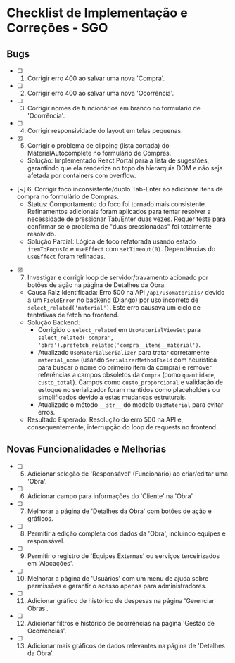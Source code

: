 # Checklist de Implementação e Correções - SGO

## Bugs
- [ ] 1. Corrigir erro 400 ao salvar uma nova 'Compra'.
- [ ] 2. Corrigir erro 400 ao salvar uma nova 'Ocorrência'.
- [ ] 3. Corrigir nomes de funcionários em branco no formulário de 'Ocorrência'.
- [ ] 4. Corrigir responsividade do layout em telas pequenas.
- [X] 5. Corrigir o problema de clipping (lista cortada) do MaterialAutocomplete no formulário de Compras.
    - Solução: Implementado React Portal para a lista de sugestões, garantindo que ela renderize no topo da hierarquia DOM e não seja afetada por containers com overflow.
- [~] 6. Corrigir foco inconsistente/duplo Tab-Enter ao adicionar itens de compra no formulário de Compras.
    - Status: Comportamento do foco foi tornado mais consistente. Refinamentos adicionais foram aplicados para tentar resolver a necessidade de pressionar Tab/Enter duas vezes. Requer teste para confirmar se o problema de "duas pressionadas" foi totalmente resolvido.
    - Solução Parcial: Lógica de foco refatorada usando estado `itemToFocusId` e `useEffect` com `setTimeout(0)`. Dependências do `useEffect` foram refinadas.
- [X] 7. Investigar e corrigir loop de servidor/travamento acionado por botões de ação na página de Detalhes da Obra.
    - Causa Raiz Identificada: Erro 500 na API `/api/usomateriais/` devido a um `FieldError` no backend (Django) por uso incorreto de `select_related('material')`. Este erro causava um ciclo de tentativas de fetch no frontend.
    - Solução Backend:
        - Corrigido o `select_related` em `UsoMaterialViewSet` para `select_related('compra', 'obra').prefetch_related('compra__itens__material')`.
        - Atualizado `UsoMaterialSerializer` para tratar corretamente `material_nome` (usando `SerializerMethodField` com heurística para buscar o nome do primeiro item da compra) e remover referências a campos obsoletos da `Compra` (como `quantidade`, `custo_total`). Campos como `custo_proporcional` e validação de estoque no serializador foram mantidos como placeholders ou simplificados devido a estas mudanças estruturais.
        - Atualizado o método `__str__` do modelo `UsoMaterial` para evitar erros.
    - Resultado Esperado: Resolução do erro 500 na API e, consequentemente, interrupção do loop de requests no frontend.

## Novas Funcionalidades e Melhorias
- [ ] 5. Adicionar seleção de 'Responsável' (Funcionário) ao criar/editar uma 'Obra'.
- [ ] 6. Adicionar campo para informações do 'Cliente' na 'Obra'.
- [ ] 7. Melhorar a página de 'Detalhes da Obra' com botões de ação e gráficos.
- [ ] 8. Permitir a edição completa dos dados da 'Obra', incluindo equipes e responsável.
- [ ] 9. Permitir o registro de 'Equipes Externas' ou serviços terceirizados em 'Alocações'.
- [ ] 10. Melhorar a página de 'Usuários' com um menu de ajuda sobre permissões e garantir o acesso apenas para administradores.
- [ ] 11. Adicionar gráfico de histórico de despesas na página 'Gerenciar Obras'.
- [ ] 12. Adicionar filtros e histórico de ocorrências na página 'Gestão de Ocorrências'.
- [ ] 13. Adicionar mais gráficos de dados relevantes na página de 'Detalhes da Obra'.

